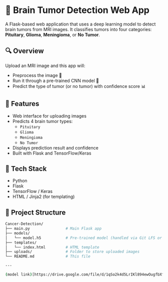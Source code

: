 # 🧠 Brain Tumor Detection Web App

A Flask-based web application that uses a deep learning model to detect brain tumors from MRI images. It classifies tumors into four categories: **Pituitary**, **Glioma**, **Meningioma**, or **No Tumor**.

## 🔍 Overview

Upload an MRI image and this app will:
- Preprocess the image 🧼
- Run it through a pre-trained CNN model 🤖
- Predict the type of tumor (or no tumor) with confidence score 📊

## 🚀 Features

- Web interface for uploading images
- Predicts 4 brain tumor types:
  - `Pituitary`
  - `Glioma`
  - `Meningioma`
  - `No Tumor`
- Displays prediction result and confidence
- Built with Flask and TensorFlow/Keras

## 🧰 Tech Stack

- Python
- Flask
- TensorFlow / Keras
- HTML / Jinja2 (for templating)

## 📁 Project Structure

```bash
Cancer-Detection/
├── main.py                # Main Flask app
├── models/
│   └── model.h5           # Pre-trained model (handled via Git LFS or external storage)
├── templates/
│   └── index.html         # HTML template
├── uploads/               # Folder to store uploaded images
└── README.md              # This file

---

(model link)[https://drive.google.com/file/d/1qSo2k4d5LrIKl894ewOugfbXfmPBSC1o/view?usp=drive_link]

